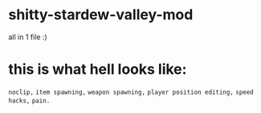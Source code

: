 # shitty-stardew-valley-mod
all in 1 file :)

# this is what hell looks like:
`noclip,`
`item spawning,`
`weapon spawning,`
`player position editing,`
`speed hacks,`
`pain.`
